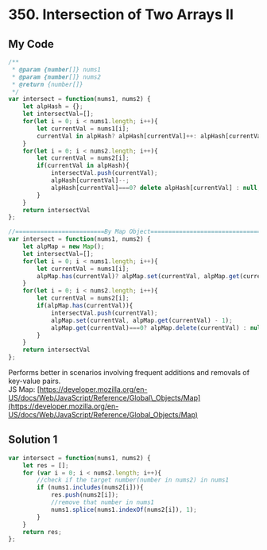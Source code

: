 # 350. Intersection of Two Arrays II

## My Code

```javascript
/**
 * @param {number[]} nums1
 * @param {number[]} nums2
 * @return {number[]}
 */
var intersect = function(nums1, nums2) {
    let alpHash = {};
    let intersectVal=[];
    for(let i = 0; i < nums1.length; i++){
        let currentVal = nums1[i];
        currentVal in alpHash? alpHash[currentVal]++: alpHash[currentVal]=1;
    }
    for(let i = 0; i < nums2.length; i++){
        let currentVal = nums2[i];
        if(currentVal in alpHash){
            intersectVal.push(currentVal);
            alpHash[currentVal]--;
            alpHash[currentVal]===0? delete alpHash[currentVal] : null;
        } 
    }
    return intersectVal
};

//=========================By Map Object==================================
var intersect = function(nums1, nums2) {
    let alpMap = new Map();
    let intersectVal=[];
    for(let i = 0; i < nums1.length; i++){
        let currentVal = nums1[i];
        alpMap.has(currentVal)? alpMap.set(currentVal, alpMap.get(currentVal) + 1): alpMap.set(currentVal,1);
    }
    for(let i = 0; i < nums2.length; i++){
        let currentVal = nums2[i];
        if(alpMap.has(currentVal)){
            intersectVal.push(currentVal);
            alpMap.set(currentVal, alpMap.get(currentVal) - 1);
            alpMap.get(currentVal)===0? alpMap.delete(currentVal) : null;
        } 
    }
    return intersectVal
};
```

Performs better in scenarios involving frequent additions and removals of key-value pairs.  
JS Map: [https://developer.mozilla.org/en-US/docs/Web/JavaScript/Reference/Global\_Objects/Map](https://developer.mozilla.org/en-US/docs/Web/JavaScript/Reference/Global_Objects/Map)

## Solution 1

```javascript
var intersect = function(nums1, nums2) {
    let res = [];
    for (var i = 0; i < nums2.length; i++){
        //check if the target number(number in nums2) in nums1
        if (nums1.includes(nums2[i])){
            res.push(nums2[i]);
            //remove that number in nums1
            nums1.splice(nums1.indexOf(nums2[i]), 1);
        }
    }
    return res;
};
```



